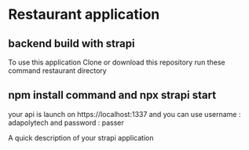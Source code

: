 # Restaurant application
## backend build with strapi
To use this application Clone or download this repository
run these command restaurant directory
## npm install command and npx strapi start
your api is launch on https://localhost:1337 and you can use username : adapolytech and password : passer 

A quick description of your strapi application
